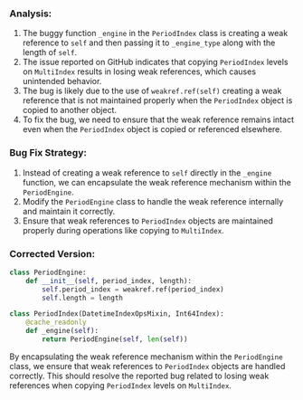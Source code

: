 ### Analysis:
1. The buggy function `_engine` in the `PeriodIndex` class is creating a weak reference to `self` and then passing it to `_engine_type` along with the length of `self`.
2. The issue reported on GitHub indicates that copying `PeriodIndex` levels on `MultiIndex` results in losing weak references, which causes unintended behavior.
3. The bug is likely due to the use of `weakref.ref(self)` creating a weak reference that is not maintained properly when the `PeriodIndex` object is copied to another object.
4. To fix the bug, we need to ensure that the weak reference remains intact even when the `PeriodIndex` object is copied or referenced elsewhere.

### Bug Fix Strategy:
1. Instead of creating a weak reference to `self` directly in the `_engine` function, we can encapsulate the weak reference mechanism within the `PeriodEngine`.
2. Modify the `PeriodEngine` class to handle the weak reference internally and maintain it correctly.
3. Ensure that weak references to `PeriodIndex` objects are maintained properly during operations like copying to `MultiIndex`.

### Corrected Version:
```python
class PeriodEngine:
    def __init__(self, period_index, length):
        self.period_index = weakref.ref(period_index)
        self.length = length

class PeriodIndex(DatetimeIndexOpsMixin, Int64Index):
    @cache_readonly
    def _engine(self):
        return PeriodEngine(self, len(self))
```

By encapsulating the weak reference mechanism within the `PeriodEngine` class, we ensure that weak references to `PeriodIndex` objects are handled correctly. This should resolve the reported bug related to losing weak references when copying `PeriodIndex` levels on `MultiIndex`.
